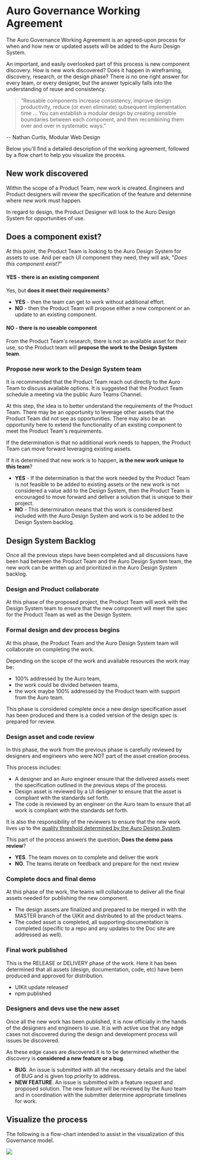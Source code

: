 # Auro Governance Working Agreement

The Auro Governance Working Agreement is an agreed-upon process for when and how new or updated assets will be added to the Auro Design System.

An important, and easily overlooked part of this process is new component discovery. How is new work discovered? Does it happen in wireframing, discovery, research, or the design phase? There is no one right answer for every team, or every designer, but the answer typically falls into the understanding of reuse and consistency.

> “Reusable components increase consistency, improve design productivity, reduce (or even eliminate) subsequent implementation time ... You can establish a modular design by creating sensible boundaries between each component, and then recombining them over and over in systematic ways.”

-- Nathan Curtis, Modular Web Design

Below you'll find a detailed description of the working agreement, followed by a flow chart to help you visualize the process.

## New work discovered

Within the scope of a Product Team, new work is created. Engineers and Product designers will review the specification of the feature and determine where new work must happen.

In regard to design, the Product Designer will look to the Auro Design System for opportunities of use.

## Does a component exist?

At this point, the Product Team is looking to the Auro Design System for assets to use. And per each UI component they need, they will ask, "*Does this component exist?*"

#### YES - there is an existing component

Yes, but **does it meet their requirements**?

* **YES** - then the team can get to work without additional effort.
* **NO** - then the Product Team will propose either a new component or an update to an existing component.

#### NO - there is no useable component

From the Product Team's research, there is not an available asset for their use, so the Product team will **propose the work to the Design System team**.

### Propose new work to the Design System team

It is recommended that the Product Team reach out directly to the Auro Team to discuss available options. It is suggested that the Product Team schedule a meeting via the public Auro Teams Channel.

At this step, the idea is to better understand the requirements of the Product Team. There may be an opportunity to leverage other assets that the Product Team did not see as opportunities. There may also be an opportunity here to extend the functionality of an existing component to meet the Product Team's requirements.

If the determination is that no additional work needs to happen, the Product Team can move forward leveraging existing assets.

If it is determined that new work is to happen, **is the new work unique to this team**?

* **YES** - If the determination is that the work needed by the Product Team is not feasible to be added to existing assets or the new work is not considered a value add to the Design System, then the Product Team is encouraged to move forward and deliver a solution that is unique to their project.
* **NO** - This determination means that this work is considered best included with the Auro Design System and work is to be added to the Design System backlog.

## Design System Backlog

Once all the previous steps have been completed and all discussions have been had between the Product Team and the Auro Design System team, the new work can be written up and prioritized in the Auro Design System backlog.

### Design and Product collaborate

At this phase of the proposed project, the Product Team will work with the Design System team to ensure that the new component will meet the spec for the Product Team as well as the Design System.

### Formal design and dev process begins

At this phase, the Product Team and the Auro Design System team will collaborate on completing the work.

Depending on the scope of the work and available resources the work may be:

* 100% addressed by the Auro team,
* the work could be divided between teams,
* the work maybe 100% addressed by the Product team with support from the Auro team.

This phase is considered complete once a new design specification asset has been produced and there is a coded version of the design spec is prepared for review.

### Design asset and code review

In this phase, the work from the previous phase is carefully reviewed by designers and engineers who were NOT part of the asset creation process.

This process includes:

* A designer and an Auro engineer ensure that the delivered assets meet the specification outlined in the previous steps of the process.
* Design asset is reviewed by a UI designer to ensure that the asset is compliant with the standards set forth.
* The code is reviewed by an engineer on the Auro team to ensure that all work is compliant with the standards set forth.

It is also the responsibility of the reviewers to ensure that the new work lives up to the [quality threshold determined by the Auro Design System](https://github.com/AlaskaAirlines/auro_docs/blob/master/src/PROCESS_CRIT.md).

This part of the process answers the question; **Does the demo pass review**?

* **YES**. The team moves on to complete and deliver the work
* **NO**. The teams iterate on feedback and prepare for the next review

### Complete docs and final demo

At this phase of the work, the teams will collaborate to deliver all the final assets needed for publishing the new component.

* The design assets are finalized and prepared to be merged in with the MASTER branch of the UIKit and distributed to all the product teams.
* The coded asset is completed, all supporting documentation is completed (specific to a repo and any updates to the Doc site are addressed as well).

### Final work published

This is the RELEASE or DELIVERY phase of the work. Here it has been determined that all assets (design, documentation, code, etc) have been produced and approved for distribution.

* UIKit update released
* npm published

### Designers and devs use the new asset

Once all the new work has been published, it is now officially in the hands of the designers and engineers to use. It is with active use that any edge cases not discovered during the design and development process will issues be discovered.

As these edge cases are discovered it is to be determined whether the discovery is **considered a new feature or a bug**.

* **BUG**. An issue is submitted with all the necessary details and the label of BUG and is given top priority to address.
* **NEW FEATURE**. An issue is submitted with a feature request and proposed solution. The new feature will be reviewed by the Auro team and in coordination with the submitter determine appropriate timelines for work.





## Visualize the process

The following is a flow-chart intended to assist in the visualization of this Governance model.

![](https://mermaid.ink/img/eyJjb2RlIjoiZ3JhcGggVERcbkFbUHJvZHVjdCBuZWVkcyBuZXcgd29ya10gLS0-IEJ7RG9lcyB0aGUgPGJyPmNvbXBvbmVudCBleGlzdD99XG5CIC0tPnxZZXN8IER7RG9lcyBpdCBtZWV0IHRoZTxicj5mdWxsIHJlcXVpcmVtZW50cz99XG5EIC0tPnxOb3wgQ1xuQiAtLT58Tm98IENbUHJvZHVjdCBhbmQgRFMgdGVhbSA8YnI-ZGlzY3VzcyBmdWxsIHJlcXVpcmVtZW50c11cbkQgLS0-IHxZZXN8IEVbTGV2ZXJhZ2UgZXhpc3RpbmcgYXNzZXRzXVxuQyAtLT4gRntEb2VzIG5ldyB3b3JrPGJyPm5lZWQgdG8gaGFwcGVuP31cbkYgLS0-IHxOb3wgRVxuRiAtLT4gfFllc3wgR3tJcyB0aGUgd29yayB1bmlxdWU_fVxuRyAtLT4gfFllc3wgSFtQcm9kdWN0IHRlYW0gZG9lcyB0aGUgd29ya11cbkcgLS0-IHxOb3wgSVtBZGQgaXRlbSB0byBEUyBiYWNrbG9nXVxuSSAtLT4gSltEZXNpZ24gYW5kIFByb2R1Y3Q8YnI-Y29sbGFiIG9uIGl0ZXJhdGU8YnI-b24gc3BlY3MsIHByb2R1Y2UgYXNzZXRzXVxuSiAtLT4gS1tGb3JtYWwgZGVzaWduIGFuZCA8YnI-ZGV2ZWxvcG1lbnQgcHJvY2VzcyBiZWdpbnNdXG5LIC0tPiBMW0RTIFN5bWJvbCBjcmVhdGVkLDxicj4xc3QgZHJhZnQgZGVtbyBjcmVhdGVkLDxicj5yZXZpZXcgd2l0aCBEUyBhbmQgUHJvZHVjdCB0ZWFtXVxuTCAtLT4gTXtEb2VzIGRlbW88YnI-cGFzcyByZXZpZXc_fVxuTSAtLT4gfE5vfCBPW1RlYW1zIGl0ZXJhdGUgb24gZmVlZGJhY2tdXG5NIC0tPiB8WWVzfCBQW0NvbXBsZXRlIGRvY3VtZW50YXRpb24sPGJyPnByb2R1Y2UgZGVtbyBmb3IgcmVsZWFzZV1cblAgLS0-IFFbRGVzaWduIHdvcmsgbWVyZ2VkIGludG8gVUlLaXQsPGJyPm5ldyBXQyBwdWJsaXNoZWRdXG5RIC0tPiBSW1Byb2R1Y3QgRGVzaWduZXIgdXBkYXRlcyBVSUtpdCw8YnI-ZW5naW5lZXIgYWRkcyBuZXcgY29tcG9uZW50XVxuUiAtLT4gU3tCdWdzIG9yPGJyPm1pc3NpZ24gZmVhdHVyZT99XG5TIC0tPiB8QlVHfCBVW0lzc3VlIHN1Ym1pdHRlZCB3aXRoPGJyPmhpZ2ggcHJpb3JpdHkgZm9yPGJyPnJldmlldyBhbmQgcmVzb2x1dGlvbl1cblMgLS0-IHxGRUFUVVJFfCBUW0lzc3VlIHN1Ym1pdHRlZCB0byByZXBvPGJyPmZvciByZXZpZXcgYnkgdGhlIDxicj5BdXJvIERTIFRlYW1dIiwibWVybWFpZCI6eyJ0aGVtZSI6ImRlZmF1bHQifSwidXBkYXRlRWRpdG9yIjpmYWxzZX0)

<!-- [Editor][1] -->

[1]: https://mermaid-js.github.io/mermaid-live-editor/#/edit/eyJjb2RlIjoiZ3JhcGggVERcbkFbUHJvZHVjdCBuZWVkcyBuZXcgd29ya10gLS0-IEJ7RG9lcyB0aGUgPGJyPmNvbXBvbmVudCBleGlzdD99XG5CIC0tPnxZZXN8IER7RG9lcyBpdCBtZWV0IHRoZTxicj5mdWxsIHJlcXVpcmVtZW50cz99XG5EIC0tPnxOb3wgQ1xuQiAtLT58Tm98IENbUHJvZHVjdCBhbmQgRFMgdGVhbSA8YnI-ZGlzY3VzcyBmdWxsIHJlcXVpcmVtZW50c11cbkQgLS0-IHxZZXN8IEVbTGV2ZXJhZ2UgZXhpc3RpbmcgYXNzZXRzXVxuQyAtLT4gRntEb2VzIG5ldyB3b3JrPGJyPm5lZWQgdG8gaGFwcGVuP31cbkYgLS0-IHxOb3wgRVxuRiAtLT4gfFllc3wgR3tJcyB0aGUgd29yayB1bmlxdWU_fVxuRyAtLT4gfFllc3wgSFtQcm9kdWN0IHRlYW0gZG9lcyB0aGUgd29ya11cbkcgLS0-IHxOb3wgSVtBZGQgaXRlbSB0byBEUyBiYWNrbG9nXVxuSSAtLT4gSltEZXNpZ24gYW5kIFByb2R1Y3Q8YnI-Y29sbGFiIG9uIGl0ZXJhdGU8YnI-b24gc3BlY3MsIHByb2R1Y2UgYXNzZXRzXVxuSiAtLT4gS1tGb3JtYWwgZGVzaWduIGFuZCA8YnI-ZGV2ZWxvcG1lbnQgcHJvY2VzcyBiZWdpbnNdXG5LIC0tPiBMW0RTIFN5bWJvbCBjcmVhdGVkLDxicj4xc3QgZHJhZnQgZGVtbyBjcmVhdGVkLDxicj5yZXZpZXcgd2l0aCBEUyBhbmQgUHJvZHVjdCB0ZWFtXVxuTCAtLT4gTXtEb2VzIGRlbW88YnI-cGFzcyByZXZpZXc_fVxuTSAtLT4gfE5vfCBPW1RlYW1zIGl0ZXJhdGUgb24gZmVlZGJhY2tdXG5NIC0tPiB8WWVzfCBQW0NvbXBsZXRlIGRvY3VtZW50YXRpb24sPGJyPnByb2R1Y2UgZGVtbyBmb3IgcmVsZWFzZV1cblAgLS0-IFFbRGVzaWduIHdvcmsgbWVyZ2VkIGludG8gVUlLaXQsPGJyPm5ldyBXQyBwdWJsaXNoZWRdXG5RIC0tPiBSW1Byb2R1Y3QgRGVzaWduZXIgdXBkYXRlcyBVSUtpdCw8YnI-ZW5naW5lZXIgYWRkcyBuZXcgY29tcG9uZW50XVxuUiAtLT4gU3tCdWdzIG9yPGJyPm1pc3NpZ24gZmVhdHVyZT99XG5TIC0tPiB8QlVHfCBVW0lzc3VlIHN1Ym1pdHRlZCB3aXRoPGJyPmhpZ2ggcHJpb3JpdHkgZm9yPGJyPnJldmlldyBhbmQgcmVzb2x1dGlvbl1cblMgLS0-IHxGRUFUVVJFfCBUW0lzc3VlIHN1Ym1pdHRlZCB0byByZXBvPGJyPmZvciByZXZpZXcgYnkgdGhlIDxicj5BdXJvIERTIFRlYW1dIiwibWVybWFpZCI6eyJ0aGVtZSI6ImRlZmF1bHQifSwidXBkYXRlRWRpdG9yIjpmYWxzZX0
